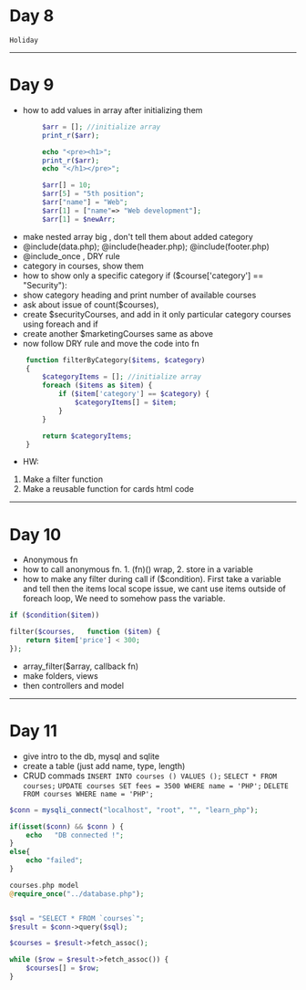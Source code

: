# Day 8

    Holiday

---

# Day 9

-   how to add values in array after initializing them

```php
        $arr = []; //initialize array
        print_r($arr);

        echo "<pre><h1>";
        print_r($arr);
        echo "</h1></pre>";

        $arr[] = 10;
        $arr[5] = "5th position";
        $arr["name"] = "Web";
        $arr[1] = ["name"=> "Web development"];
        $arr[1] = $newArr;

```

-   make nested array big , don't tell them about added category
-   @include(data.php); @include(header.php); @include(footer.php)
-   @include_once , DRY rule
-   category in courses, show them
-   how to show only a specific category if ($course['category'] == "Security"):
-   show category heading and print number of available courses
-   ask about issue of count($courses),
-   create $securityCourses, and add in it only particular category courses using foreach and if
-   create another $marketingCourses same as above
-   now follow DRY rule and move the code into fn

```php
    function filterByCategory($items, $category)
    {
        $categoryItems = []; //initialize array
        foreach ($items as $item) {
            if ($item['category'] == $category) {
                $categoryItems[] = $item;
            }
        }

        return $categoryItems;
    }
```

-   HW:

1. Make a filter function
2. Make a reusable function for cards html code

---

# Day 10

-   Anonymous fn
-   how to call anonymous fn. 1. (fn)() wrap, 2. store in a variable
-   how to make any filter during call if ($condition). First take a variable and tell then the items local scope issue, we cant use items outside of foreach loop, We need to somehow pass the variable.

```php
if ($condition($item))

filter($courses,   function ($item) {
    return $item['price'] < 300;
});
```

-   array_filter($array, callback fn)
-   make folders, views
-   then controllers and model

---

# Day 11

-   give intro to the db, mysql and sqlite
-   create a table (just add name, type, length)
-   CRUD commads
    `INSERT INTO courses () VALUES ();`
    `SELECT * FROM courses;`
    `UPDATE courses SET fees = 3500 WHERE name = 'PHP';`
    `DELETE FROM courses WHERE name = 'PHP';`

```php
$conn = mysqli_connect("localhost", "root", "", "learn_php");

if(isset($conn) && $conn ) {
    echo   "DB connected !";
}
else{
    echo "failed";
}

```

```php
courses.php model
@require_once("../database.php");


$sql = "SELECT * FROM `courses`";
$result = $conn->query($sql);

$courses = $result->fetch_assoc();

while ($row = $result->fetch_assoc()) {
    $courses[] = $row;
}

```
